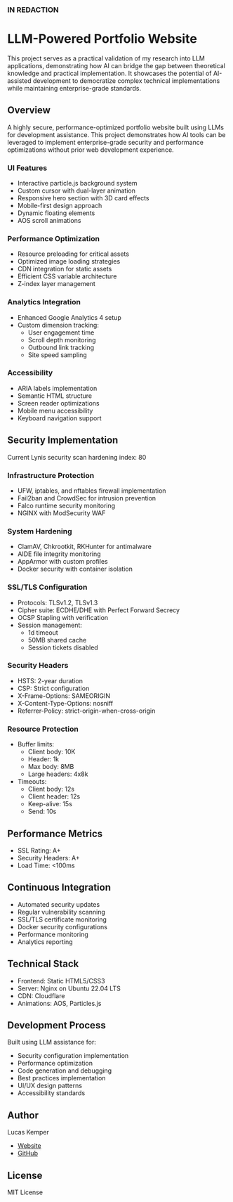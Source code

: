 ### IN REDACTION
# LLM-Powered Portfolio Website

This project serves as a practical validation of my research into LLM applications, demonstrating how AI can bridge the gap between theoretical knowledge and practical implementation. It showcases the potential of AI-assisted development to democratize complex technical implementations while maintaining enterprise-grade standards.

## Overview
A highly secure, performance-optimized portfolio website built using LLMs for development assistance. This project demonstrates how AI tools can be leveraged to implement enterprise-grade security and performance optimizations without prior web development experience.


### UI Features
- Interactive particle.js background system
- Custom cursor with dual-layer animation
- Responsive hero section with 3D card effects
- Mobile-first design approach
- Dynamic floating elements
- AOS scroll animations

### Performance Optimization
- Resource preloading for critical assets
- Optimized image loading strategies
- CDN integration for static assets
- Efficient CSS variable architecture
- Z-index layer management

### Analytics Integration
- Enhanced Google Analytics 4 setup
- Custom dimension tracking:
  - User engagement time
  - Scroll depth monitoring
  - Outbound link tracking
  - Site speed sampling

### Accessibility
- ARIA labels implementation 
- Semantic HTML structure
- Screen reader optimizations
- Mobile menu accessibility
- Keyboard navigation support

## Security Implementation
Current Lynis security scan hardening index: 80

### Infrastructure Protection
- UFW, iptables, and nftables firewall implementation
- Fail2ban and CrowdSec for intrusion prevention
- Falco runtime security monitoring
- NGINX with ModSecurity WAF

### System Hardening
- ClamAV, Chkrootkit, RKHunter for antimalware
- AIDE file integrity monitoring
- AppArmor with custom profiles
- Docker security with container isolation

### SSL/TLS Configuration
- Protocols: TLSv1.2, TLSv1.3
- Cipher suite: ECDHE/DHE with Perfect Forward Secrecy
- OCSP Stapling with verification
- Session management:
  - 1d timeout
  - 50MB shared cache
  - Session tickets disabled

### Security Headers
- HSTS: 2-year duration
- CSP: Strict configuration
- X-Frame-Options: SAMEORIGIN
- X-Content-Type-Options: nosniff
- Referrer-Policy: strict-origin-when-cross-origin

### Resource Protection
- Buffer limits:
  - Client body: 10K
  - Header: 1k
  - Max body: 8MB
  - Large headers: 4x8k
- Timeouts:
  - Client body: 12s
  - Client header: 12s
  - Keep-alive: 15s
  - Send: 10s

## Performance Metrics
- SSL Rating: A+
- Security Headers: A+
- Load Time: <100ms

## Continuous Integration
- Automated security updates
- Regular vulnerability scanning
- SSL/TLS certificate monitoring
- Docker security configurations
- Performance monitoring
- Analytics reporting

## Technical Stack
- Frontend: Static HTML5/CSS3
- Server: Nginx on Ubuntu 22.04 LTS
- CDN: Cloudflare
- Animations: AOS, Particles.js

## Development Process
Built using LLM assistance for:
- Security configuration implementation
- Performance optimization
- Code generation and debugging
- Best practices implementation
- UI/UX design patterns
- Accessibility standards

## Author
Lucas Kemper
- [Website](https://lucaskemper.com)
- [GitHub](https://github.com/lucaskemper)

## License
MIT License
